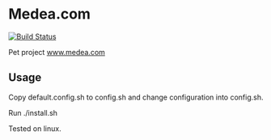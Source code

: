 # Medea.com

[![Build Status](https://travis-ci.org/alvar0hurtad0/medea.svg?branch=master)](https://travis-ci.org/alvar0hurtad0/medea)


Pet project www.medea.com

## Usage

Copy default.config.sh to config.sh and change configuration into config.sh.

Run
./install.sh

Tested on linux.
